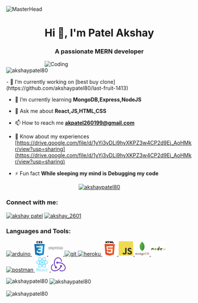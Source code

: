 ![MasterHead](http://propulsive.in/assets/img/service-icon/web.gif)


<h1 align="center">Hi 👋, I'm Patel Akshay</h1>
<h3 align="center">A passionate MERN developer</h3>
<img align="right" alt="Coding" width="400" src="https://www.wingstechsolutions.com/wp-content/uploads/2022/03/full-stack-development.gif">

<p align="left"> <img src="https://komarev.com/ghpvc/?username=akshaypatel80&label=Profile%20views&color=0e75b6&style=flat-square" alt="akshaypatel80" /> </p>
- 🔭 I’m currently working on [best buy clone](https://github.com/akshaypatel80/last-fruit-1413)

- 🌱 I’m currently learning **MongoDB,Express,NodeJS**

- 💬 Ask me about **React,JS,HTML,CSS**

- 📫 How to reach me **akpatel260199@gmail.com**

- 📄 Know about my experiences [https://drive.google.com/file/d/1yYi3vDLi9hyXKPZ3w4CP2d9Ej_AoHMkr/view?usp=sharing](https://drive.google.com/file/d/1yYi3vDLi9hyXKPZ3w4CP2d9Ej_AoHMkr/view?usp=sharing)

- ⚡ Fun fact **While sleeping my mind is Debugging my code**

<p align="center"> <a href="https://github.com/ryo-ma/github-profile-trophy"><img src="https://github-profile-trophy.vercel.app/?username=akshaypatel80" alt="akshaypatel80" /></a> </p>

<h3 align="left">Connect with me:</h3>
<p align="left">
<a href="https://linkedin.com/in/akshay patel" target="blank"><img align="center" src="https://raw.githubusercontent.com/rahuldkjain/github-profile-readme-generator/master/src/images/icons/Social/linked-in-alt.svg" alt="akshay patel" height="30" width="40" /></a>
<a href="https://instagram.com/akshay_2601" target="blank"><img align="center" src="https://raw.githubusercontent.com/rahuldkjain/github-profile-readme-generator/master/src/images/icons/Social/instagram.svg" alt="akshay_2601" height="30" width="40" /></a>
</p>



<h3 align="left">Languages and Tools:</h3>
<p align="left"> <a href="https://www.arduino.cc/" target="_blank" rel="noreferrer"> <img src="https://cdn.worldvectorlogo.com/logos/arduino-1.svg" alt="arduino" width="40" height="40"/> </a> <a href="https://www.w3schools.com/css/" target="_blank" rel="noreferrer"> <img src="https://raw.githubusercontent.com/devicons/devicon/master/icons/css3/css3-original-wordmark.svg" alt="css3" width="40" height="40"/> </a> <a href="https://expressjs.com" target="_blank" rel="noreferrer"> <img src="https://raw.githubusercontent.com/devicons/devicon/master/icons/express/express-original-wordmark.svg" alt="express" width="40" height="40"/> </a> <a href="https://git-scm.com/" target="_blank" rel="noreferrer"> <img src="https://www.vectorlogo.zone/logos/git-scm/git-scm-icon.svg" alt="git" width="40" height="40"/> </a> <a href="https://heroku.com" target="_blank" rel="noreferrer"> <img src="https://www.vectorlogo.zone/logos/heroku/heroku-icon.svg" alt="heroku" width="40" height="40"/> </a> <a href="https://www.w3.org/html/" target="_blank" rel="noreferrer"> <img src="https://raw.githubusercontent.com/devicons/devicon/master/icons/html5/html5-original-wordmark.svg" alt="html5" width="40" height="40"/> </a> <a href="https://developer.mozilla.org/en-US/docs/Web/JavaScript" target="_blank" rel="noreferrer"> <img src="https://raw.githubusercontent.com/devicons/devicon/master/icons/javascript/javascript-original.svg" alt="javascript" width="40" height="40"/> </a> <a href="https://www.mongodb.com/" target="_blank" rel="noreferrer"> <img src="https://raw.githubusercontent.com/devicons/devicon/master/icons/mongodb/mongodb-original-wordmark.svg" alt="mongodb" width="40" height="40"/> </a> <a href="https://nodejs.org" target="_blank" rel="noreferrer"> <img src="https://raw.githubusercontent.com/devicons/devicon/master/icons/nodejs/nodejs-original-wordmark.svg" alt="nodejs" width="40" height="40"/> </a> <a href="https://postman.com" target="_blank" rel="noreferrer"> <img src="https://www.vectorlogo.zone/logos/getpostman/getpostman-icon.svg" alt="postman" width="40" height="40"/> </a> <a href="https://reactjs.org/" target="_blank" rel="noreferrer"> <img src="https://raw.githubusercontent.com/devicons/devicon/master/icons/react/react-original-wordmark.svg" alt="react" width="40" height="40"/> </a> <a href="https://redux.js.org" target="_blank" rel="noreferrer"> <img src="https://raw.githubusercontent.com/devicons/devicon/master/icons/redux/redux-original.svg" alt="redux" width="40" height="40"/> </a> </p>

<p><img align="left" src="https://github-readme-stats.vercel.app/api/top-langs?username=akshaypatel80&show_icons=true&theme=tokyonight&locale=en&layout=compact" alt="akshaypatel80" /></p>

<p>&nbsp;<img align="center" src="https://github-readme-stats.vercel.app/api?username=akshaypatel80&show_icons=true&theme=tokyonight&locale=en" alt="akshaypatel80" /></p>

<p><img align="center" src="https://github-readme-streak-stats.herokuapp.com/?user=akshaypatel80&theme=dark" alt="akshaypatel80" /></p>
